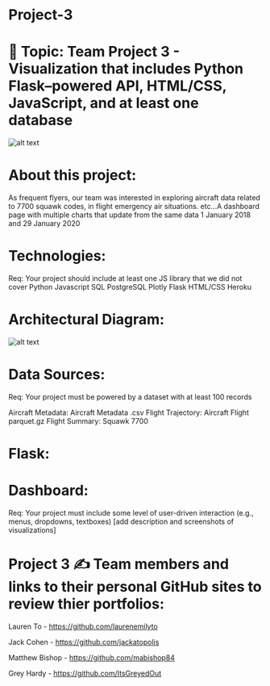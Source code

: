 # Project-3

# 🧐 Topic: Team Project 3 - Visualization that includes Python Flask–powered API, HTML/CSS, JavaScript, and at least one database 

![alt text](http://github.com/itsgreyedout/project-3/blob/master/images/airplane.jpg?raw=true)

# About this project:
As frequent flyers, our team was interested in exploring aircraft data related to 7700 squawk codes, in flight emergency air situations. etc...A dashboard page with multiple charts that update from the same data
1 January 2018 and 29 January 2020 

# Technologies:
Req: Your project should include at least one JS library that we did not cover
Python
Javascript
SQL
PostgreSQL
Plotly
Flask
HTML/CSS
Heroku

# Architectural Diagram:
![alt text](http://github.com/itsgreyedout/project-3/blob/master/images/archdiag.jpg?raw=true)

# Data Sources:
Req: Your project must be powered by a dataset with at least 100 records

Aircraft Metadata: Aircraft Metadata .csv
Flight Trajectory: Aircraft Flight parquet.gz
Flight Summary: Squawk 7700

# Flask: 

# Dashboard: 
Req: Your project must include some level of user-driven interaction (e.g., menus, dropdowns, textboxes)
[add description and screenshots of visualizations]

# Project 3 ✍️ Team members and links to their personal GitHub sites to review thier portfolios:

Lauren To -  https://github.com/laurenemilyto

Jack Cohen -  https://github.com/jackatopolis

Matthew Bishop - https://github.com/mabishop84

Grey Hardy -  https://github.com/ItsGreyedOut
